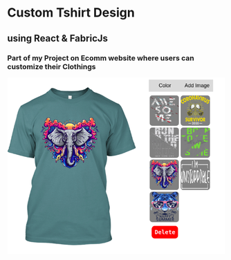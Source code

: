 # Custom Tshirt Design

## using React & FabricJs

### Part of my Project on Ecomm website where users can customize their Clothings

![Demo](./src/Screenshot/demo.png)
